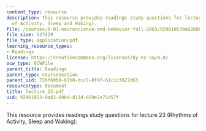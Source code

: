 ```yaml
---
content_type: resource
description: This resource provides readings study questions for lecture 23 (Rhythms
  of Activity, Sleep and Waking).
file: /courses/9-01-neuroscience-and-behavior-fall-2003/929610539a8260bdd11d659e2e75d57f_lecture_23.pdf
file_size: 127429
file_type: application/pdf
learning_resource_types:
- Readings
license: https://creativecommons.org/licenses/by-nc-sa/4.0/
ocw_type: OCWFile
parent_title: Readings
parent_type: CourseSection
parent_uid: 726f60b9-b7b8-dcc7-8f0f-61c1cf627d63
resourcetype: Document
title: lecture_23.pdf
uid: 92961053-9a82-60bd-d11d-659e2e75d57f
---
```

This resource provides readings study questions for lecture 23 (Rhythms of Activity, Sleep and Waking).